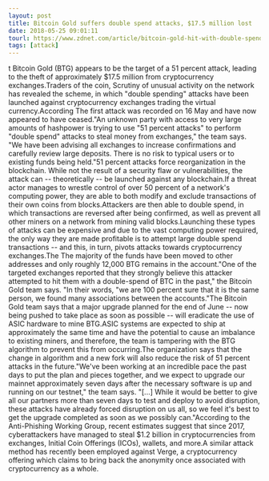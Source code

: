```yaml
---
layout: post
title: Bitcoin Gold suffers double spend attacks, $17.5 million lost
date: 2018-05-25 09:01:11
tourl: https://www.zdnet.com/article/bitcoin-gold-hit-with-double-spend-attacks-18-million-lost/
tags: [attack]
---
```

t Bitcoin Gold (BTG) appears to be the target of a 51 percent attack, leading to the theft of approximately $17.5 million from cryptocurrency exchanges.Traders of the coin, Scrutiny of unusual activity on the network has revealed the scheme, in which "double spending" attacks have been launched against cryptocurrency exchanges trading the virtual currency.According The first attack was recorded on 16 May and have now appeared to have ceased."An unknown party with access to very large amounts of hashpower is trying to use "51 percent attacks" to perform "double spend" attacks to steal money from exchanges," the team says. "We have been advising all exchanges to increase confirmations and carefully review large deposits. There is no risk to typical users or to existing funds being held."51 percent attacks force reorganization in the blockchain. While not the result of a security flaw or vulnerabilities, the attack can -- theoretically -- be launched against any blockchain.If a threat actor manages to wrestle control of over 50 percent of a network's computing power, they are able to both modify and exclude transactions of their own coins from blocks.Attackers are then able to double spend, in which transactions are reversed after being confirmed, as well as prevent all other miners on a network from mining valid blocks.Launching these types of attacks can be expensive and due to the vast computing power required, the only way they are made profitable is to attempt large double spend transactions -- and this, in turn, pivots attacks towards cryptocurrency exchanges.The The majority of the funds have been moved to other addresses and only roughly 12,000 BTG remains in the account."One of the targeted exchanges reported that they strongly believe this attacker attempted to hit them with a double-spend of BTC in the past," the Bitcoin Gold team says. "In their words, "we are 100 percent sure that it is the same person, we found many associations between the accounts."The Bitcoin Gold team says that a major upgrade planned for the end of June -- now being pushed to take place as soon as possible -- will eradicate the use of ASIC hardware to mine BTG.ASIC systems are expected to ship at approximately the same time and have the potential to cause an imbalance to existing miners, and therefore, the team is tampering with the BTG algorithm to prevent this from occurring.The organization says that the change in algorithm and a new fork will also reduce the risk of 51 percent attacks in the future."We've been working at an incredible pace the past days to put the plan and pieces together, and we expect to upgrade our mainnet approximately seven days after the necessary software is up and running on our testnet," the team says. "[...] While it would be better to give all our partners more than seven days to test and deploy to avoid disruption, these attacks have already forced disruption on us all, so we feel it's best to get the upgrade completed as soon as we possibly can."According to the Anti-Phishing Working Group, recent estimates suggest that since 2017, cyberattackers have managed to steal $1.2 billion in cryptocurrencies from exchanges, Initial Coin Offerings (ICOs), wallets, and more.A similar attack method has recently been employed against Verge, a cryptocurrency offering which claims to bring back the anonymity once associated with cryptocurrency as a whole.